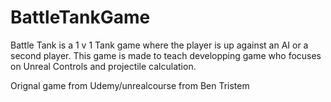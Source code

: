 # BattleTankGame
Battle Tank is a 1 v 1 Tank game where the player is up against an AI or a second player. This game is made to teach developping
game who focuses on Unreal Controls and projectile calculation.

Orignal game from Udemy/unrealcourse from Ben Tristem
